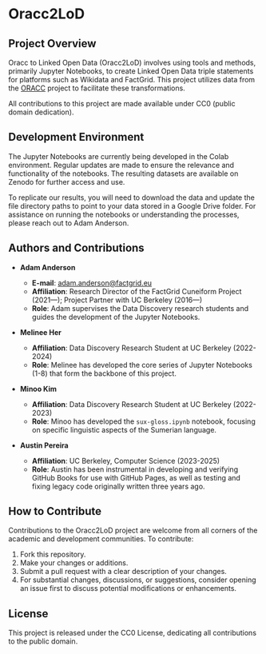 # Oracc2LoD

## Project Overview

Oracc to Linked Open Data (Oracc2LoD) involves using tools and methods, primarily Jupyter Notebooks, to create Linked Open Data triple statements for platforms such as Wikidata and FactGrid. This project utilizes data from the [ORACC](http://oracc.museum.upenn.edu/projectlist.html) project to facilitate these transformations.

All contributions to this project are made available under CC0 (public domain dedication).

## Development Environment

The Jupyter Notebooks are currently being developed in the Colab environment. Regular updates are made to ensure the relevance and functionality of the notebooks. The resulting datasets are available on Zenodo for further access and use.

To replicate our results, you will need to download the data and update the file directory paths to point to your data stored in a Google Drive folder. For assistance on running the notebooks or understanding the processes, please reach out to Adam Anderson.

## Authors and Contributions

- **Adam Anderson**
  - **E-mail**: adam.anderson@factgrid.eu
  - **Affiliation**: Research Director of the FactGrid Cuneiform Project (2021—); Project Partner with UC Berkeley (2016—)
  - **Role**: Adam supervises the Data Discovery research students and guides the development of the Jupyter Notebooks.

- **Melinee Her**
  - **Affiliation**: Data Discovery Research Student at UC Berkeley (2022-2024)
  - **Role**: Melinee has developed the core series of Jupyter Notebooks (1-8) that form the backbone of this project.

- **Minoo Kim**
  - **Affiliation**: Data Discovery Research Student at UC Berkeley (2022-2023)
  - **Role**: Minoo has developed the `sux-gloss.ipynb` notebook, focusing on specific linguistic aspects of the Sumerian language.

- **Austin Pereira**
  - **Affiliation**: UC Berkeley, Computer Science (2023-2025)
  - **Role**: Austin has been instrumental in developing and verifying GitHub Books for use with GitHub Pages, as well as testing and fixing legacy code originally written three years ago.

## How to Contribute

Contributions to the Oracc2LoD project are welcome from all corners of the academic and development communities. To contribute:

1. Fork this repository.
2. Make your changes or additions.
3. Submit a pull request with a clear description of your changes.
4. For substantial changes, discussions, or suggestions, consider opening an issue first to discuss potential modifications or enhancements.

## License

This project is released under the CC0 License, dedicating all contributions to the public domain.
